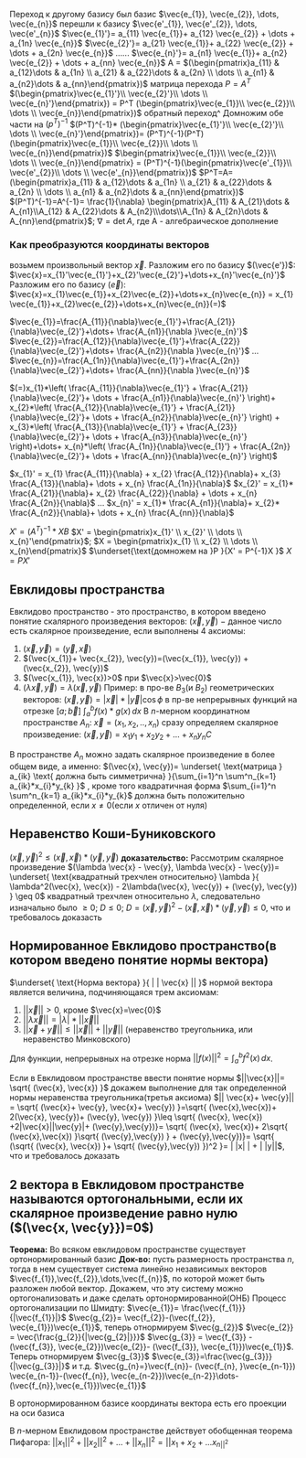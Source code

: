 Переход к другому базису
был базис $\vec{e_{1}}, \vec{e_{2}}, \dots, \vec{e_{n}}$ перешли к базису $\vec{e'_{1}}, \vec{e'_{2}}, \dots, \vec{e'_{n}}$
$\vec{e_{1}'}= a_{11} \vec{e_{1}}+ a_{12} \vec{e_{2}} + \dots + a_{1n} \vec{e_{n}}$
$\vec{e_{2}'}= a_{21} \vec{e_{1}}+ a_{22} \vec{e_{2}} + \dots + a_{2n} \vec{e_{n}}$
          $\dots$...
$\vec{e_{n}'}= a_{n1} \vec{e_{1}}+ a_{n2} \vec{e_{2}} + \dots + a_{nn} \vec{e_{n}}$
A = $(\begin{pmatrix}a_{11} & a_{12}\dots & a_{1n} \\ a_{21} & a_{22}\dots & a_{2n} \\ \dots \\ a_{n1} & a_{n2}\dots & a_{nn}\end{pmatrix})$
матрица перехода $P=A^T$
$(\begin{pmatrix}\vec{e_{1}'}\\ \vec{e_{2}'}\\ \dots \\ \vec{e_{n}'}\end{pmatrix}) = P^T (\begin{pmatrix}\vec{e_{1}}\\ \vec{e_{2}}\\ \dots \\ \vec{e_{n}}\end{pmatrix})$
обратный переход^ Домножим обе части на $(p^T)^{-1}$
$(P^T)^{-1}* (\begin{pmatrix}\vec{e_{1}'}\\ \vec{e_{2}'}\\ \dots \\ \vec{e_{n}'}\end{pmatrix})= (P^T)^{-1}(P^T)(\begin{pmatrix}\vec{e_{1}}\\ \vec{e_{2}}\\ \dots \\ \vec{e_{n}}\end{pmatrix})$
$\begin{pmatrix}\vec{e_{1}}\\ \vec{e_{2}}\\ \dots \\ \vec{e_{n}}\end{pmatrix} = (P^T)^{-1}(\begin{pmatrix}\vec{e'_{1}}\\ \vec{e'_{2}}\\ \dots \\ \vec{e'_{n}}\end{pmatrix})$
$P^T=A=(\begin{pmatrix}a_{11} & a_{12}\dots & a_{1n} \\ a_{21} & a_{22}\dots & a_{2n} \\ \dots \\ a_{n1} & a_{n2}\dots & a_{nn}\end{pmatrix})$
$(P^T)^{-1}=A^{-1}= \frac{1}{\nabla} \begin{pmatrix}A_{11} & A_{21}\dots & A_{n1}\\A_{12} & A_{22}\dots & A_{n2}\\\dots\\A_{1n} & A_{2n}\dots & A_{nn}\end{pmatrix}$;    $\nabla=\det A$, где А - алгебраическое дополнение

### Как преобразуются координаты векторов
возьмем произвольный вектор $\vec{x}$. Разложим его по базису $(\vec{e'})$:
$\vec{x}=x_{1}'\vec{e_{1}'}+x_{2}'\vec{e_{2}'}+\dots+x_{n}'\vec{e_{n}'}$
Разложим его по базису $(\vec{e})$:
$\vec{x}=x_{1}\vec{e_{1}}+x_{2}\vec{e_{2}}+\dots+x_{n}\vec{e_{n}} = x_{1} \vec{e_{1}}+x_{2}\vec{e_{2}}+\dots+x_{n}\vec{e_{n}}(=)$

$\vec{e_{1}}=\frac{A_{11}}{\nabla}\vec{e_{1}'}+\frac{A_{21}}{\nabla}\vec{e_{2}'}+\dots+ \frac{A_{n1}}{\nabla }\vec{e_{n}'}$
$\vec{e_{2}}=\frac{A_{12}}{\nabla}\vec{e_{1}'}+\frac{A_{22}}{\nabla}\vec{e_{2}'}+\dots+ \frac{A_{n2}}{\nabla }\vec{e_{n}'}$
$\dots$
$\vec{e_{n}}=\frac{A_{1n}}{\nabla}\vec{e_{1}'}+\frac{A_{2n}}{\nabla}\vec{e_{2}'}+\dots+ \frac{A_{nn}}{\nabla }\vec{e_{n}'}$

$(=)x_{1}*\left( \frac{A_{11}}{\nabla}\vec{e_{1}'} + \frac{A_{21}}{\nabla}\vec{e_{2}'}+ \dots + \frac{A_{n1}}{\nabla}\vec{e_{n}'} \right)+ x_{2}*\left( \frac{A_{12}}{\nabla}\vec{e_{1}'} + \frac{A_{21}}{\nabla}\vec{e_{2}'}+ \dots + \frac{A_{n2}}{\nabla}\vec{e_{n}'} \right) + x_{3}*\left( \frac{A_{13}}{\nabla}\vec{e_{1}'} + \frac{A_{23}}{\nabla}\vec{e_{2}'}+ \dots + \frac{A_{n3}}{\nabla}\vec{e_{n}'} \right)+\dots+ x_{n}*\left( \frac{A_{1n}}{\nabla}\vec{e_{1}'} + \frac{A_{2n}}{\nabla}\vec{e_{2}'}+ \dots + \frac{A_{nn}}{\nabla}\vec{e_{n}'} \right)$

$x_{1}' = x_{1} \frac{A_{11}}{\nabla} + x_{2} \frac{A_{12}}{\nabla}+ x_{3} \frac{A_{13}}{\nabla}+ \dots + x_{n} \frac{A_{1n}}{\nabla}$
$x_{2}' = x_{1}* \frac{A_{21}}{\nabla}+ x_{2} \frac{A_{22}}{\nabla} + \dots + x_{n} \frac{A_{2n}}{\nabla}$
		$\dots$
$x_{n}' = x_{1}* \frac{A_{n1}}{\nabla}+ x_{2}* \frac{A_{n2}}{\nabla}+ \dots + x_{n} \frac{A_{nn}}{\nabla}$

$X' = (A^T)^{-1}*XB$
$X' = \begin{pmatrix}x_{1}' \\ x_{2}' \\ \dots \\ x_{n}'\end{pmatrix}$;   $X = \begin{pmatrix}x_{1} \\ x_{2} \\ \dots \\ x_{n}\end{pmatrix}$
$\underset{\text{домножем на }P }{X' =  P^{-1}X }$
$X=PX'$

## Евклидовы пространства
Евклидово пространство - это пространство, в котором введено понятие скалярного произведения векторов: 
$(\vec{x}, \vec{y}) \ -$ данное число есть скалярное произведение, если выполнены 4 аксиомы:
1) $(\vec{x}, \vec{y})= (\vec{y}, \vec{x})$
2) $(\vec{x_{1}}+ \vec{x_{2}}, \vec{y})=(\vec{x_{1}}, \vec{y}) + (\vec{x_{2}}, \vec{y})$
3) $(\vec{x_{1}}, \vec{x})>0$ при $\vec{x}>\vec{0}$
4) $(\lambda \vec{x}, \vec{y})= \lambda( \vec{x}, \vec{y})$
Пример: в про-ве $B_{3}$(и $B_{2}$) геометрических векторов:
$(\vec{x}, \vec{y})= |\vec{x}|* |\vec{y}| \cos \phi$
в пр-ве непрерывных функций на отрезке $[a; \vec{b}]$
$\int _{a}^b f(x)*g(x)\, dx$
В $n$-мерном координатном пространстве $A_{n}$:  $\vec{x}=(x_{1},x_{2},..,x_{n})$
сразу определяем скалярное произведение: $(\vec{x}, \vec{y})= x_{1}y_{1}+x_{2}y_{2}+\dots+x_{n}y_{n}C$

В пространстве $A_{n}$ можно задать скалярное произведение  в более общем виде, а именно:
$(\vec{x}, \vec{y})= \underset{ \text{матрица } a_{ik} \text{ должна быть симметрична} }{\sum_{i=1}^n \sum^n_{k=1} a_{ik}*x_{i}*y_{k} }$ , 
кроме того квадратичная форма $\sum_{i=1}^n \sum^n_{k=1} a_{ik}*x_{i}*y_{k}$ должна быть положительно определенной, если $x\neq 0$(если $x$ отличен от нуля)

## Неравенство Коши-Буниковского
$(\vec{x}, \vec{y})^2 \leq (\vec{x}, \vec{x})*(\vec{y}, \vec{y})$
**доказательство:**
	Рассмотрим скалярное произведение
	$(\lambda \vec{x} - \vec{y}, \lambda \vec{x} - \vec{y})= \underset{ \text{квадратный трехчлен относительно} \lambda }{ \lambda^2(\vec{x}, \vec{x}) - 2\lambda(\vec{x}, \vec{y}) + (\vec{y}, \vec{y}) } \geq 0$
	$\text{квадратный трехчлен относительно } \lambda$, следовательно изначально было $\geq 0$;   $D\leq 0$;  $D=(\vec{x}, \vec{y})^2 - (\vec{x}, \vec{x})*(\vec{y}, \vec{y})\leq 0$, что и требовалось доказасть

## Нормированное Евклидово пространство(в котором введено понятие нормы вектора)
$\underset{ \text{Норма вектора} }{ | | \vec{x} || }$
нормой вектора является величина, подчиняющаяся трем аксиомам:
1) $| | \vec{x} | | >0$, кроме $\vec{x}=\vec{0}$
2) $| | \lambda \vec{x}| | = |\lambda| * | | \vec{x}| |$
3) $|| \vec{x}+ \vec{y}|| \leq ||\vec{x}|| + ||\vec{y}||$ (неравенство треугольника, или неравенство Минковского)

Для функции, непрерывных на отрезке  норма $| | f(x)||^2= \int_{a}^b f^2(x)  \, dx$.

Если в Евклидовом пространстве ввести понятие нормы $||\vec{x}||= \sqrt{ (\vec{x}, \vec{x}) }$
докажем выполнение для так определенной нормы неравенства треугольника(третья аксиома)
$|| \vec{x}+ \vec{y}|| = \sqrt{ (\vec{x}+ \vec{y}, \vec{x}+ \vec{y}) }=\sqrt{ (\vec{x},\vec{x})+ 2(\vec{x}, \vec{y})+ (\vec{y}, \vec{y}) }\leq \sqrt{ (\vec{x}, \vec{x}) +2|\vec{x}||\vec{y}|+ (\vec{y},\vec{y})}= \sqrt{ (\vec{x}, \vec{x})+ 2\sqrt{ (\vec{x},\vec{x}) }\sqrt{ (\vec{y},\vec{y}) } + (\vec{y},\vec{y})}= \sqrt{ (\sqrt{ (\vec{x}, \vec{x}) }+ \sqrt{ (\vec{y},\vec{y}) })^2 }= | |x| | + | |y||$, что и требовалось доказать

## 2 вектора в Евклидовом пространстве называются ортогональными, если их скалярное произведение равно нулю ($(\vec{x, \vec{y}})=0$)
**Теорема:**
	Во всяком евклидовом пространстве существует ортонормированный базис
**Док-во:**
	пусть размерность пространства $n$, тогда в нем существует система линейно независимых векторов $\vec{f_{1}},\vec{f_{2}},\dots,\vec{f_{n}}$, по которой может быть разложен любой вектор. Докажем, что эту систему можно ортогонализовать и даже сделать ортонормированной(ОНБ)
	Процесс ортогонализации по Шмидту:
	$\vec{e_{1}}= \frac{\vec{f_{1}}}{|\vec{f_{1}}|}$
	$\vec{g_{2}}= \vec{f_{2}}-(\vec{f_{2}}, \vec{e_{1}})\vec{e_{1}}$, теперь отнормируем $\vec{g_{2}}$
	$\vec{e_{2}} = \vec{\frac{g_{2}}{|\vec{g_{2}|}}}$
	$\vec{g_{3}} = \vec{f_{3}} - (\vec{f_{3}}, \vec{e_{2}})\vec{e_{2}}- (\vec{f_{3}}, \vec{e_{1}})\vec{e_{1}}$. Теперь отнормируем $\vec{g_{3}}$
	$\vec{e_{3}}=\frac{\vec{g_{3}}}{|\vec{g_{3}}|}$
	и т.д.
	$\vec{g_{n}=}\vec{f_{n}}- (\vec{f_{n}, }\vec{e_{n-1}}) \vec{e_{n-1}}-(\vec{f_{n}}, \vec{e_{n-2}})\vec{e_{n-2}}\dots-(\vec{f_{n}},\vec{e_{1}})\vec{e_{1}}$

В ортонормированном базисе координаты вектора есть его проекции на оси базиса

В $n$-мерном Евклидовом пространстве действует обобщенная теорема Пифагора: $||x_{1}||^2 + ||x_{2}||^2+\dots+||x_{n}||^2= ||x_{1}+x_{2}+\dots x_{n||^2}$